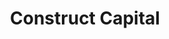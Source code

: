 ---
layout: firm_page
title: "Construct Capital"
id: "constructcap.com"
permalink: "/constructcapitalconstructcap.com/"
website: "https://constructcap.com"
offices: "Washington (United States)"
investment_stages: "Pre-Seed, Seed, Series A"
portfolio_companies: "Woflow, Copia, DBOS, Telegraph, Kinetic, Veho, Hadrian, Vammo, Amplio, Chef Robotics"
portfolio_link: "https://constructcap.com/#investments"
investment_markets: "Manufacturing, Logistics, Defense, Energy"
founded_year: "2020"
description: "Construct Capital is an early-stage venture capital firm investing in founders reimagining foundational industries. They partner with a limited set of companies, providing real-world expertise and resources."
linkedin: "https://www.linkedin.com/company/constructcap/"
twitter: "https://twitter.com/constructcap"
instagram: ""
team_page: "https://constructcap.com/#team"
investor_type: "Venture Capital"
crunchbase: "https://www.crunchbase.com/organization/construct-capital"
pitchbook: ""

# SEO Optimization
meta_title: "Construct Capital - VC Firm - projectstartups.com"
meta_description: "Construct Capital, Construct Capital is an early-stage venture capital firm investing in founders reimagining foundational industries. They partner with a limited set of..."
meta_keywords: "Construct Capital, Manufacturing, Logistics, Defense, Energy, VC firm, venture capital, startup investor, projectstartups.com"
canonical_url: "https://vc.projectstartups.com/constructcapitalconstructcap.com/"
---